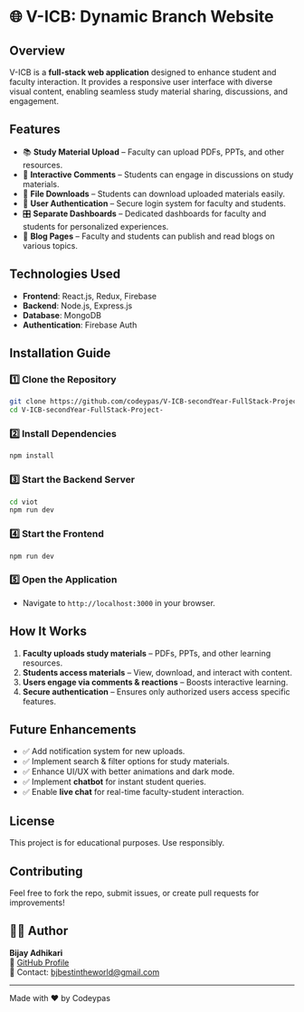 # 🌐 V-ICB: Dynamic Branch Website

## Overview
V-ICB is a **full-stack web application** designed to enhance student and faculty interaction. It provides a responsive user interface with diverse visual content, enabling seamless study material sharing, discussions, and engagement.

## Features
- 📚 **Study Material Upload** – Faculty can upload PDFs, PPTs, and other resources.
- 💬 **Interactive Comments** – Students can engage in discussions on study materials.
- 📂 **File Downloads** – Students can download uploaded materials easily.
- 🔐 **User Authentication** – Secure login system for faculty and students.
- 🎛️ **Separate Dashboards** – Dedicated dashboards for faculty and students for personalized experiences.
- 📝 **Blog Pages** – Faculty and students can publish and read blogs on various topics.

## Technologies Used
- **Frontend**: React.js, Redux, Firebase
- **Backend**: Node.js, Express.js
- **Database**: MongoDB
- **Authentication**: Firebase Auth

## Installation Guide

### 1️⃣ Clone the Repository
```bash
git clone https://github.com/codeypas/V-ICB-secondYear-FullStack-Project-.git
cd V-ICB-secondYear-FullStack-Project-
```

### 2️⃣ Install Dependencies
```bash
npm install
```

### 3️⃣ Start the Backend Server
```bash
cd viot
npm run dev
```

### 4️⃣ Start the Frontend
```bash
npm run dev
```

### 5️⃣ Open the Application
- Navigate to `http://localhost:3000` in your browser.

## How It Works
1. **Faculty uploads study materials** – PDFs, PPTs, and other learning resources.
2. **Students access materials** – View, download, and interact with content.
3. **Users engage via comments & reactions** – Boosts interactive learning.
4. **Secure authentication** – Ensures only authorized users access specific features.

## Future Enhancements
- ✅ Add notification system for new uploads.
- ✅ Implement search & filter options for study materials.
- ✅ Enhance UI/UX with better animations and dark mode.
- ✅ Implement **chatbot** for instant student queries.
- ✅ Enable **live chat** for real-time faculty-student interaction.
  

## License
This project is for educational purposes. Use responsibly.

## Contributing
Feel free to fork the repo, submit issues, or create pull requests for improvements!

## 👨‍💻 Author  

**Bijay Adhikari**  
📌 [GitHub Profile](https://github.com/codeypas)  
📧 Contact: bjbestintheworld@gmail.com  

---
Made with ❤️ by Codeypas
